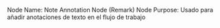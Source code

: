 Node Name: Note Annotation Node (Remark)
Node Purpose: Usado para añadir anotaciones de texto en el flujo de trabajo